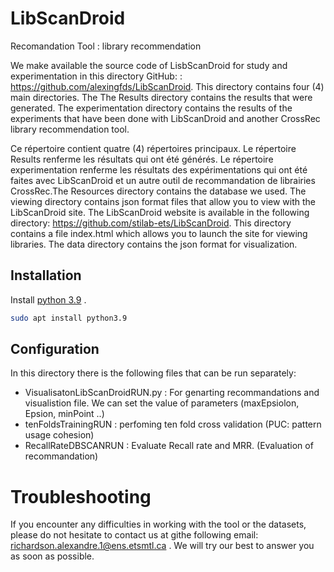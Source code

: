 

# LibScanDroid

Recomandation Tool :  library recommendation

We make available the source code of LisbScanDroid for study and experimentation in this directory
GitHub: : https://github.com/alexingfds/LibScanDroid.
This directory contains four (4) main directories. The
The Results directory contains the results that were generated. The experimentation directory contains the results of the
experiments that have been done with LibScanDroid and another CrossRec library recommendation tool. 

Ce répertoire contient quatre (4) répertoires principaux. Le
répertoire Results renferme les résultats qui ont été générés. Le répertoire experimentation renferme les résultats des
expérimentations qui ont été faites avec LibScanDroid et un autre outil de recommandation de librairies CrossRec.The
Resources directory contains the database we used. The viewing directory contains
json format files that allow you to view with the LibScanDroid site. The LibScanDroid website is
available in the following directory: https://github.com/stilab-ets/LibScanDroid.  This directory contains a file
index.html which allows you to launch the site for viewing libraries. The data directory contains the
json format for visualization. 

## Installation

Install [python 3.9](https://phoenixnap.com/kb/upgrade-python) .

```bash
sudo apt install python3.9
```
## Configuration

In this directory there is  the following files that can be run separately:
* VisualisatonLibScanDroidRUN.py : For genarting recommandations and visualistion file. We can set the value of parameters (maxEpsiolon, Epsion, minPoint ..)
* tenFoldsTrainingRUN : perfoming ten fold cross validation (PUC: pattern usage cohesion)
* RecallRateDBSCANRUN : Evaluate Recall rate and MRR. (Evaluation of recommandation)

# Troubleshooting
If you encounter any difficulties in working with the tool or the datasets, please do not hesitate to contact us at githe following email:  richardson.alexandre.1@ens.etsmtl.ca . We will try our best to answer you as soon as possible.